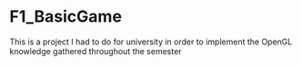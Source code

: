 # F1_BasicGame
This is a project I had to do for university in order to implement the OpenGL knowledge gathered throughout the semester
